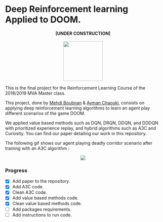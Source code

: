 # Deep Reinforcement learning Applied to DOOM.

<p align="center">
  <b>[UNDER CONSTRUCTION]</b>
  <br><br>
  <img src="https://fr.seaicons.com/wp-content/uploads/2015/11/Transport-Under-Construction-icon.png" width="128" height="128"/>
</p>

This is the final project for the Reinforcement Learning Course of the 2018/2019 MVA Master class.

This project, done by [Mehdi Boubnan](https://github.com/Swirler) & [Ayman Chaouki](https://github.com/chaoukia), consists on applying deep reinforcement learning algorithms to learn an agent play different scenarios of the game DOOM.

We applied value based methods such as DQN, DRQN, DDQN, and DDDQN with prioritized experience replay, and hybrid algorithms such as A3C and Curiosity. You can find our paper detailing our work in this repository.

The following gif shows our agent playing deadly corridor scenario after training with an A3C algorithm : 

<p align="center">
<img align="center" src="A3C_Curiosity/gifs/deadly_corridor_5.gif"/>
</p>



### Progress
- [x] Add paper to the repository.
- [x] Add A3C code.
- [x] Clean A3C code.
- [x] Add value based methods code.
- [x] Clean value based methods code.
- [ ] Add packages requirements.
- [ ] Add instructions to run code.
